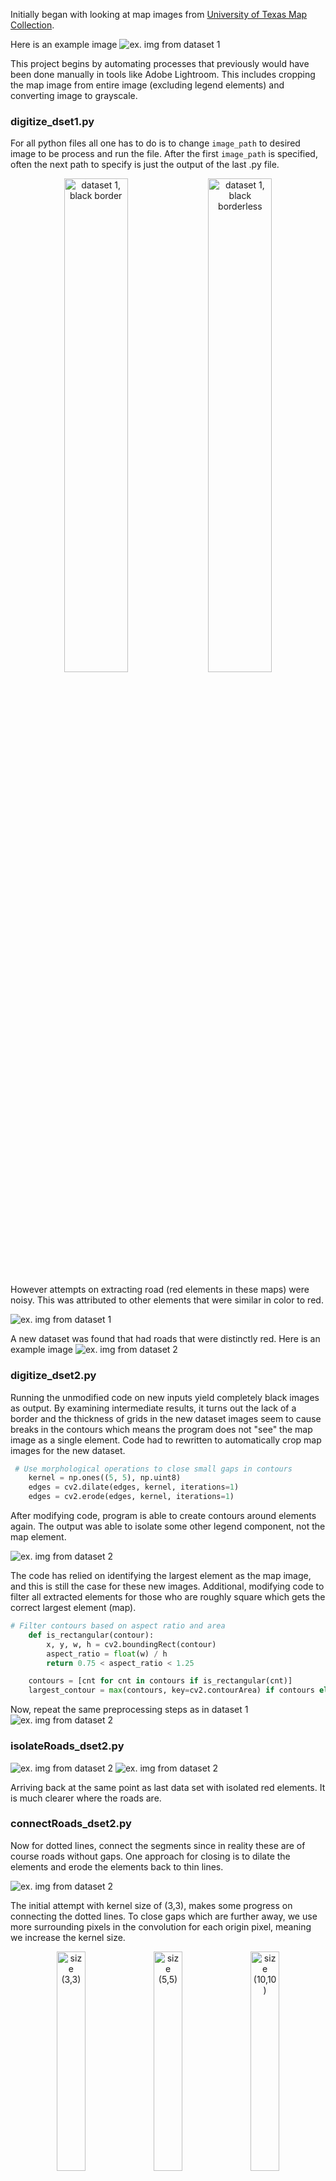Initially began with looking at map images from [University of Texas Map Collection](https://maps.lib.utexas.edu/maps/ams/indonesia/index.html).

Here is an example image
![ex. img from dataset 1](imgs/raw/indonesia1.1.jpg)

This project begins by automating processes that previously would have been done manually in tools like Adobe Lightroom. This includes cropping the map image from entire image (excluding legend elements) and converting image to grayscale. 

### digitize_dset1.py
For all python files all one has to do is to change `image_path` to desired image to be process and run the file. After the first `image_path` is specified, often the next path to specify is just the output of the last .py file.

<!-- ![ex. img from dataset 1](imgs/digitized/indonesia_map_extracted.jpg)
![ex. img from dataset 1](imgs/digitized/indonesia_map_cropped2.jpg) -->

<p align="center">
  <img src="imgs/digitized/indonesia_map_extracted.jpg" alt="dataset 1, black border" width="45%" />
  <img src="imgs/digitized/indonesia_map_cropped2.jpg" alt="dataset 1, black borderless" width="45%" />
</p>

However attempts on extracting road (red elements in these maps) were noisy. This was attributed to other elements that were similar in color to red. 

![ex. img from dataset 1](imgs/digitized/indonesia_red_pixels.jpg)

A new dataset was found that had roads that were distinctly red. 
Here is an example image
![ex. img from dataset 2](imgs/raw/Medium%20sized%20JPEG.jpg)

### digitize_dset2.py
Running the unmodified code on new inputs yield completely black images as output. By examining intermediate results, it turns out the lack of a border and the thickness of grids in the new dataset images seem to cause breaks in the contours which means the program does not "see" the map image as a single element. Code had to rewritten to automatically crop map images for the new dataset.

```python
 # Use morphological operations to close small gaps in contours
    kernel = np.ones((5, 5), np.uint8)
    edges = cv2.dilate(edges, kernel, iterations=1)
    edges = cv2.erode(edges, kernel, iterations=1)
```

After modifying code, program is able to create contours around elements again. The output was able to isolate some other legend component, not the map element.

![ex. img from dataset 2](imgs/digitized/map_area_digitize4.jpg)

The code has relied on identifying the largest element as the map image, and this is still the case for these new images. Additional, modifying code to filter all extracted elements for those who are roughly square which gets the correct largest element (map).

```python
# Filter contours based on aspect ratio and area
    def is_rectangular(contour):
        x, y, w, h = cv2.boundingRect(contour)
        aspect_ratio = float(w) / h
        return 0.75 < aspect_ratio < 1.25  

    contours = [cnt for cnt in contours if is_rectangular(cnt)]
    largest_contour = max(contours, key=cv2.contourArea) if contours else None
```

Now, repeat the same preprocessing steps as in dataset 1
![ex. img from dataset 2](imgs/digitized/map_isolated_color9.jpg)

### isolateRoads_dset2.py
![ex. img from dataset 2](imgs/digitized/cropped_map.jpg)
![ex. img from dataset 2](imgs/digitized/connected_red_elements4.jpg)

Arriving back at the same point as last data set with isolated red elements. It is much clearer where the roads are.

### connectRoads_dset2.py
Now for dotted lines, connect the segments since in reality these are of course roads without gaps. One approach for closing is to dilate the elements and erode the elements back to thin lines. 

![ex. img from dataset 2](imgs/digitized/connected_red_elements4.jpg)

The initial attempt with kernel size of (3,3), makes some progress on connecting the dotted lines. To close gaps which are further away, we use more surrounding pixels in the convolution for each origin pixel, meaning we increase the kernel size.  

<p align="center">
  <img src="imgs/digitized/intermediate_closed_red_elements4.jpg" alt="size (3,3)" width="30%" />
  <img src="imgs/digitized/intermediate_closed_red_elements4b.jpg" alt="size (5,5)" width="30%" />
  <img src="imgs/digitized/intermediate_closed_red_elements4c.jpg" alt="size (10,10)" width="30%" />
</p>

However the tradeoff of this approach is that there may be loss of fine detail. Here it can be observed that as the kernel size increase, the merge of close but distinct elements are "faster" than improvements in gap-closure for roads. 










